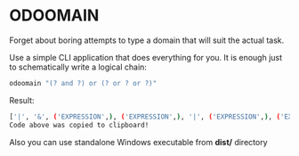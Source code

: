 # ODOOMAIN

Forget about boring attempts to type a domain that will suit the actual task.

Use a simple CLI application that does everything for you. It is enough just to schematically write a logical chain:

```sh
odoomain "(? and ?) or (? or ? or ?)"
```

Result:
```sh
['|', '&', ('EXPRESSION',), ('EXPRESSION',), '|', ('EXPRESSION',), ('EXPRESSION',), '|', ('EXPRESSION',)]
Code above was copied to clipboard!
```

Also you can use standalone Windows executable from **dist/** directory